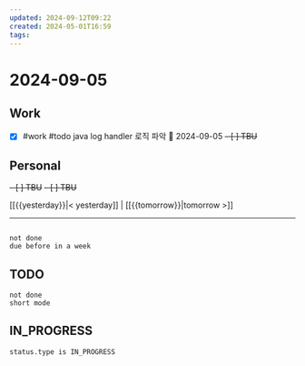 ```yaml
---
updated: 2024-09-12T09:22
created: 2024-05-01T16:59
tags: 
---
```


# 2024-09-05  

## Work

- [x] #work #todo java log handler 로직 파악 📅 2024-09-05
	<del>- [ ] TBU  </del>

## Personal

<del>- [ ] TBU</del>
<del>- [ ] TBU</del>


  
  
[[{{yesterday}}|< yesterday]] | [[{{tomorrow}}|tomorrow >]]  
  
---  

```tasks

not done
due before in a week
```



## TODO
```tasks  
not done  
short mode  
```

## IN_PROGRESS
```tasks  
status.type is IN_PROGRESS
```

